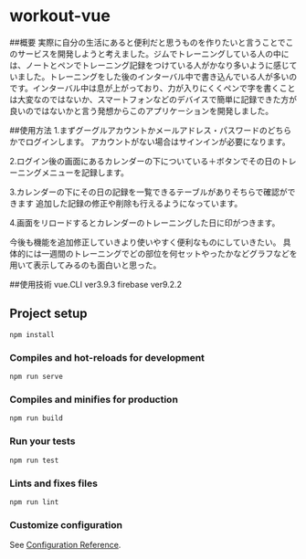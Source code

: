 # workout-vue

##概要
実際に自分の生活にあると便利だと思うものを作りたいと言うことでこのサービスを開発しようと考えました。ジムでトレーニングしている人の中には、ノートとペンでトレーニング記録をつけている人がかなり多いように感じていました。トレーニングをした後のインターバル中で書き込んでいる人が多いのです。インターバル中は息が上がっており、力が入りにくくペンで字を書くことは大変なのではないか、スマートフォンなどのデバイスで簡単に記録できた方が良いのではないかと言う発想からこのアプリケーションを開発しました。


##使用方法
1.まずグーグルアカウントかメールアドレス・パスワードのどちらかでログインします。
  アカウントがない場合はサインインが必要になります。


2.ログイン後の画面にあるカレンダーの下についている＋ボタンでその日のトレーニングメニューを記録します。


3.カレンダーの下にその日の記録を一覧できるテーブルがありそちらで確認ができます
  追加した記録の修正や削除も行えるようになっています。


4.画面をリロードするとカレンダーのトレーニングした日に印がつきます。



今後も機能を追加修正していきより使いやすく便利なものにしていきたい。
具体的には一週間のトレーニングでどの部位を何セットやったかなどグラフなどを用いて表示してみるのも面白いと思った。


##使用技術
vue.CLI ver3.9.3
firebase ver9.2.2

## Project setup
```
npm install
```

### Compiles and hot-reloads for development
```
npm run serve
```

### Compiles and minifies for production
```
npm run build
```

### Run your tests
```
npm run test
```

### Lints and fixes files
```
npm run lint
```

### Customize configuration
See [Configuration Reference](https://cli.vuejs.org/config/).
